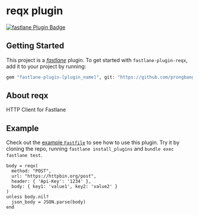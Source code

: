 # reqx plugin

[![fastlane Plugin Badge](https://rawcdn.githack.com/fastlane/fastlane/master/fastlane/assets/plugin-badge.svg)](https://rubygems.org/gems/fastlane-plugin-reqx)

## Getting Started

This project is a [_fastlane_](https://github.com/fastlane/fastlane) plugin. To get started with `fastlane-plugin-reqx`, add it to your project by running:

```bash
gem "fastlane-plugin-[plugin_name]", git: "https://github.com/prongbang/fastlane-plugin-reqx"
```

## About reqx

HTTP Client for Fastlane

## Example

Check out the [example `Fastfile`](fastlane/Fastfile) to see how to use this plugin. Try it by cloning the repo, running `fastlane install_plugins` and `bundle exec fastlane test`.

```shell
body = reqx(
  method: "POST",
  url: "https://httpbin.org/post",
  header: { 'Api-Key': '1234' },
  body: { key1: 'value1', key2: 'value2' }
)
unless body.nil?
  json_body = JSON.parse(body)
end
```